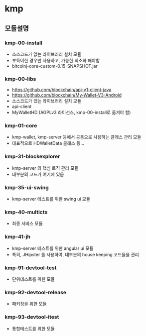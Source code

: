 # kmp

## 모듈설명

### kmp-00-install
- 소스코드가 없는 라이브러리 설치 모듈
- 부득이한 경우만 사용하고, 가능한 최소화 해야함
- bitcoinj-core-custom-0.15-SNAPSHOT.jar

### kmp-00-libs
- https://github.com/blockchain/api-v1-client-java
- https://github.com/blockchain/My-Wallet-V3-Android
- 소스코드가 있는 라이브러리 설치 모듈
- api-client
- MyWalletHD (AGPLv3 라이선스, kmp-00-install로 옮겨야 함)

### kmp-01-core
- kmp-wallet, kmp-server 등에서 공통으로 사용하는 클래스 관리 모듈
- 대표적으로 HDWalletData 클래스 등...

### kmp-31-blockexplorer
- kmp-server 의 핵심 로직 관리 모듈
- 대부분의 코드가 여기에 있음

### kmp-35-ui-swing
- kmp-server 테스트를 위한 swing ui 모듈

### kmp-40-multictx
- 최종 서비스 모듈

### kmp-41-jh
- kmp-server 테스트를 위한 angular ui 모듈
- 특히, JHipster 를 사용하여, 대부분의 house keeping 코드들을 관리

### kmp-91-devtool-test
- 단위테스트를 위한 모듈

### kmp-92-devtool-release
- 패키징을 위한 모듈

### kmp-93-devtool-itest
- 통합테스트를 위한 모듈
